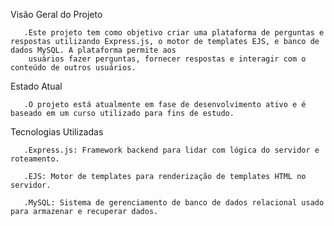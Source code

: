 Visão Geral do Projeto

       .Este projeto tem como objetivo criar uma plataforma de perguntas e respostas utilizando Express.js, o motor de templates EJS, e banco de dados MySQL. A plataforma permite aos 
        usuários fazer perguntas, fornecer respostas e interagir com o conteúdo de outros usuários.

Estado Atual

       .O projeto está atualmente em fase de desenvolvimento ativo e é baseado em um curso utilizado para fins de estudo.

Tecnologias Utilizadas

       .Express.js: Framework backend para lidar com lógica do servidor e roteamento.

       .EJS: Motor de templates para renderização de templates HTML no servidor.

       .MySQL: Sistema de gerenciamento de banco de dados relacional usado para armazenar e recuperar dados.
